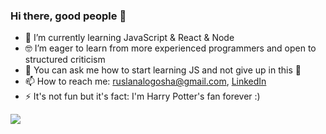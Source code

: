 ### Hi there, good people 👋


- 🌱 I’m currently learning JavaScript & React & Node
- 🤓 I’m eager to learn from more experienced programmers and open to structured criticism 
- 💬 You can ask me how to start learning JS and not give up in this 🤗 
- 📫 How to reach me: ruslanalogosha@gmail.com, [LinkedIn](https://www.linkedin.com/in/ruslana-logosha-674b9241/)
- ⚡ It's not fun but it's fact: I'm Harry Potter's fan forever :)

<img src="https://github-readme-stats.vercel.app/api?username=RuslanaLogosha&show_icons=true&theme=cobalt">
